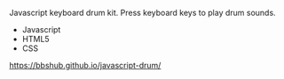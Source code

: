 Javascript keyboard drum kit.
Press keyboard keys to play drum sounds.

- Javascript
- HTML5
- CSS

https://bbshub.github.io/javascript-drum/
